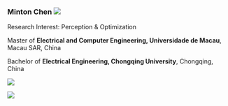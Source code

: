 ### Minton Chen ![](https://komarev.com/ghpvc/?username=lei1205&color=green)

Research Interest: Perception & Optimization

Master of **Electrical and Computer Engineering, Universidade de Macau**, Macau SAR, China

Bachelor of **Electrical Engineering, Chongqing University**, Chongqing, China                                                           


[![](https://github-readme-stats.vercel.app/api?username=lei1205&show_icons=true&line_height=20&card_width=300px)]()

[![](https://github-readme-stats.vercel.app/api/top-langs/?username=lei1205&layout=compact&line_height=20&card_width=387px)]()
